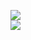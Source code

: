 [![](https://img.shields.io/badge/Made%20With-Github%20Spray-lightgrey.svg?style=for-the-badge&logo=github)](https://github.com/Annihil/github-spray#25579)  
[![](https://i.imgur.com/2DrTn0Z.gif)](https://github.com/Annihil/github-spray)